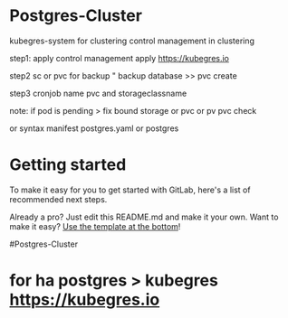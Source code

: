 # Postgres-Cluster

kubegres-system for clustering control management in clustering

step1: 
apply control management apply https://kubegres.io  

step2
sc or pvc for  backup "  backup database >> pvc create 

step3
cronjob name pvc and storageclassname 



note: 
if pod is pending > fix bound storage or pvc or pv pvc check 

or syntax manifest postgres.yaml or postgres

# Getting started

To make it easy for you to get started with GitLab, here's a list of recommended next steps.

Already a pro? Just edit this README.md and make it your own. Want to make it easy? [Use the template at the bottom](#editing-this-readme)!


#Postgres-Cluster

for ha postgres > kubegres https://kubegres.io
==================================================================================


